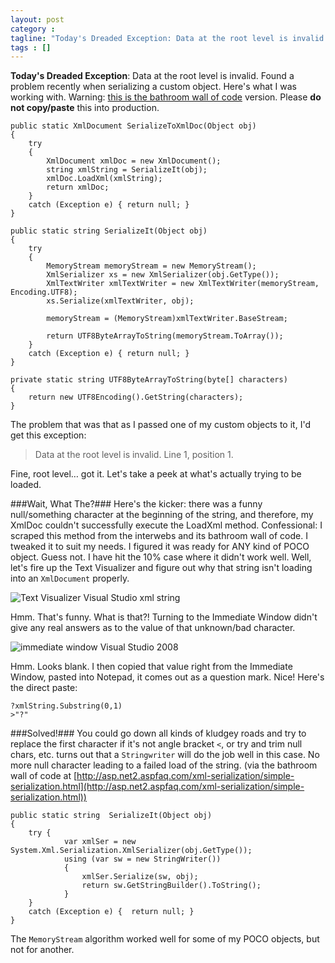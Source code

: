 ```yaml
---
layout: post
category : 
tagline: "Today's Dreaded Exception: Data at the root level is invalid.  Found a problem recently when seriali"
tags : []
---
```


**Today's Dreaded Exception**: Data at the root level is invalid.
Found a problem recently when serializing a custom object.  Here's what I was working with. Warning: [this is the bathroom wall of code](http://www.codinghorror.com/blog/archives/001268.html) version. Please **do not copy/paste** this into production.
  

    public static XmlDocument SerializeToXmlDoc(Object obj)
    {
        try
        {
            XmlDocument xmlDoc = new XmlDocument();
            string xmlString = SerializeIt(obj);
            xmlDoc.LoadXml(xmlString);
            return xmlDoc;
        }
        catch (Exception e) { return null; }
    }

    public static string SerializeIt(Object obj)
    {
        try
        {
            MemoryStream memoryStream = new MemoryStream();
            XmlSerializer xs = new XmlSerializer(obj.GetType());
            XmlTextWriter xmlTextWriter = new XmlTextWriter(memoryStream, Encoding.UTF8);
            xs.Serialize(xmlTextWriter, obj);

            memoryStream = (MemoryStream)xmlTextWriter.BaseStream;

            return UTF8ByteArrayToString(memoryStream.ToArray());                
        }
        catch (Exception e) { return null; }
    }

    private static string UTF8ByteArrayToString(byte[] characters)
    {                      
        return new UTF8Encoding().GetString(characters);            
    }

The problem that was that as I passed one of my custom objects to it, I'd get this exception:    

> Data at the root level is invalid. Line 1, position 1. 

Fine, root level… got it. Let's take a peek at what's actually trying to be loaded.

###Wait, What The?###
Here's the kicker: there was a funny null/something character at the beginning of the string, and therefore, my XmlDoc couldn't successfully execute the LoadXml method. Confessional: I scraped this method from the interwebs and its bathroom wall of code. I tweaked it to suit my needs. I figured it was ready for ANY kind of POCO object. Guess not. I have hit the 10% case where it didn't work well. Well, let's fire up the Text Visualizer and figure out why that string isn't loading into an `XmlDocument` properly.
 
![Text Visualizer Visual Studio xml string](img/xmlString.png)

Hmm. That's funny. What is that?! Turning to the Immediate Window didn't give any real answers as to the value of that unknown/bad character.

![immediate window Visual Studio 2008](img/immediate.png)

Hmm. Looks blank. I then copied that value right from the Immediate Window, pasted into Notepad, it comes out as a question mark. Nice! Here's the direct paste:

    ?xmlString.Substring(0,1)
    >"?"

###Solved!###
You could go down all kinds of kludgey roads and try to replace the first character if it's not angle bracket `<`, or try and trim null chars, etc. turns out that a `Stringwriter` will do the job well in this case. No more null character leading to a failed load of the string.
(via the bathroom wall of code at [http://asp.net2.aspfaq.com/xml-serialization/simple-serialization.html](http://asp.net2.aspfaq.com/xml-serialization/simple-serialization.html))

    public static string  SerializeIt(Object obj) 
    { 
        try {             
                var xmlSer = new System.Xml.Serialization.XmlSerializer(obj.GetType());
                using (var sw = new StringWriter())
                {
                    xmlSer.Serialize(sw, obj);                 
                    return sw.GetStringBuilder().ToString();
                } 
        }      
        catch (Exception e) {  return null; }      
    } 
    

The `MemoryStream` algorithm worked well for some of my POCO objects, but not for another.
 